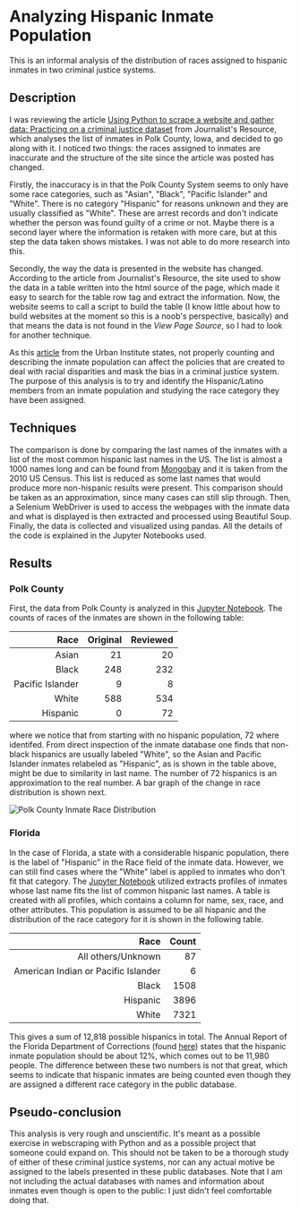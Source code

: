 # Analyzing Hispanic Inmate Population

This is an informal analysis of the distribution of races assigned to hispanic inmates in two criminal justice systems.

## Description

I was reviewing the article [Using Python to scrape a website and gather data: Practicing on a criminal justice dataset](https://journalistsresource.org/tip-sheets/research/python-scrape-website-data-criminal-justice/) from Journalist's Resource, which analyses the list of inmates in Polk County, Iowa, and decided to go along with it. I noticed two things: the races assigned to inmates are  inaccurate and the structure of the site since the article was posted has changed.

Firstly, the inaccuracy is in that the Polk County System seems to only have some race categories, such as "Asian", "Black", "Pacific Islander" and "White". There is no category "Hispanic" for reasons unknown and they are usually classified as "White". These are arrest records and don't indicate whether the person was found guilty of a crime or not. Maybe there is a second layer where the information is retaken with more care, but at this step the data taken shows mistakes. I was not able to do more research into this.

Secondly, the way the data is presented in the website has changed. According to the article from Journalist's Resource, the site used to show the data in a table written into the html source of the page, which made it easy to search for the table row tag and extract the information. Now, the website seems to call a script to build the table (I know little about how to build websites at the moment so this is a noob's perspective, basically) and that means the data is not found in the _View Page Source_, so I had to look for another technique.

As this [article](https://www.urban.org/urban-wire/we-dont-know-how-many-latinos-are-affected-criminal-justice-system) from the Urban Institute states, not properly counting and describing the inmate population can affect the policies that are created to deal with racial disparities and mask the bias in a criminal justice system. The purpose of this analysis is to try and identify the Hispanic/Latino members from an inmate population and studying the race category they have been assigned. 


## Techniques

The comparison is done by comparing the last names of the inmates with a list of the most common hispanic last names in the US. The list is almost a 1000 names long and can be found from [Mongobay](https://global.mongabay.com/es/nombres/hispanic.html) and it is taken from the 2010 US Census. This list is reduced as some last names that would produce more non-hispanic results were present. This comparison should be taken as an approximation, since many cases can still slip through. Then, a Selenium WebDriver is used to access the webpages with the inmate data and what is displayed is then extracted and processed using Beautiful Soup. Finally, the data is collected and visualized using pandas. All the details of the code is explained in the Jupyter Notebooks used.

## Results

### Polk County

First, the data from Polk County is analyzed in this [Jupyter Notebook](https://github.com/danj7/analyzing_hispanic_inmate_population/blob/master/Polk%20County%20Current%20Inmates.ipynb). The counts of races of the inmates are shown in the following table:

| Race             | Original | Reviewed |
| ----------------:|---------:| --------:|
| Asian            | 21       | 20       |
| Black            | 248      | 232      |
| Pacific Islander | 9        | 8        |
| White            | 588      | 534      |
| Hispanic         | 0        | 72       |

where we notice that from starting with no hispanic population, 72 where identifed. From direct inspection of the inmate database one finds that non-black hispanics are usually labeled "White", so the Asian and Pacific Islander inmates relabeled as "Hispanic", as is shown in the table above, might be due to similarity in last name. The number of 72 hispanics is an approximation to the real number. A bar graph of the change in race distribution is shown next.

![Polk County Inmate Race Distribution](https://user-images.githubusercontent.com/13749006/65365672-6cc19680-dbe9-11e9-9110-7be8e2a5ec3d.png)


### Florida

In the case of Florida, a state with a considerable hispanic population, there is the label of "Hispanic" in the Race field of the inmate data. However, we can still find cases where the "White" label is applied to inmates who don't fit that category. The [Jupyter Notebook](https://github.com/danj7/analyzing_hispanic_inmate_population/blob/master/Florida%20Hispanic%20Inmate%20Population.ipynb) utilized extracts profiles of inmates whose last name fits the list of common hispanic last names. A table is created with all profiles, which contains a column for name, sex, race, and other attributes. This population is assumed to be all hispanic and the distribution of the race category for it is shown in the following table.

| Race                               | Count |
| ----------------------------------:|------:|
| All others/Unknown                 | 87    |
| American Indian or Pacific Islander| 6     |
| Black                              | 1508  |
| Hispanic                           | 3896  |
| White                              | 7321  |


This gives a sum of 12,818 possible hispanics in total. The Annual Report of the Florida Department of Corrections (found [here](http://www.dc.state.fl.us/pub/annual/1718/FDC_AR2017-18.pdf)) states that the hispanic inmate population should be about 12%, which comes out to be 11,980 people. The difference between these two numbers is not that great, which seems to indicate that hispanic inmates are being counted even though they are assigned a different race category in the public database.

## Pseudo-conclusion

This analysis is very rough and unscientific. It's meant as a possible exercise in webscraping with Python and as a possible project that someone could expand on. This should not be taken to be a thorough study of either of these criminal justice systems, nor can any actual motive be assigned to the labels presented in these public databases. Note that I am not including the actual databases with names and information about inmates even though is open to the public: I just didn't feel comfortable doing that.